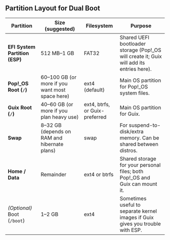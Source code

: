 
## Partition Layout for Dual Boot

| Partition                      | Size (suggested)                                | Filesystem                     | Purpose                                                                                  |
| ------------------------------ | ----------------------------------------------- | ------------------------------ | ---------------------------------------------------------------------------------------- |
| **EFI System Partition (ESP)** | 512 MB–1 GB                                     | FAT32                          | Shared UEFI bootloader storage (Pop!_OS will create it; Guix will add its entries here). |
| **Pop!_OS Root (`/`)**         | 60–100 GB (or more if you want most space here) | ext4 (default)                 | Main OS partition for Pop!_OS system files.                                              |
| **Guix Root (`/`)**            | 40–60 GB (or more if you plan heavy use)        | ext4, btrfs, or Guix-preferred | Main OS partition for Guix.                                                              |
| **Swap**                       | 8–32 GB (depends on RAM and hibernate plans)    | swap                           | For suspend-to-disk/extra memory. Can be shared between distros.                         |
| **Home / Data**                | Remainder                                       | ext4 or btrfs                  | Shared storage for your personal files; both Pop!_OS and Guix can mount it.              |
| _(Optional)_ Boot (`/boot`)    | 1–2 GB                                          | ext4                           | Sometimes useful to separate kernel images if Guix gives you trouble with ESP.           |
